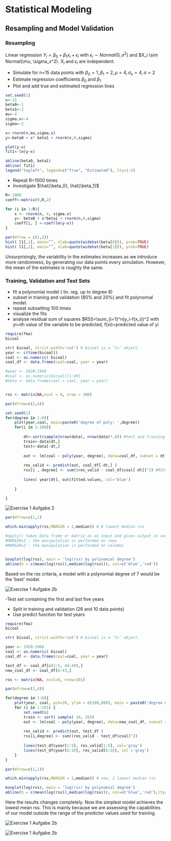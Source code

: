# Statistical Modeling

## Resampling and Model Validation


### Resampling

Linear regression $Y_i = \beta_0 + \beta_1 x_i + \epsilon_i$ with $\epsilon_i \sim Normal(0,\sigma^2)$ and $X_i \sim Normal(\mu, \sigma_x^2). $X_i$ and $\epsilon_i$ are independent.

- Simulate for n=15 data points with $\beta_0=1, \beta_1=2, \mu=4, \sigma_x=4, \sigma=2$
- Estimate regression coefficients $\beta_0$ and $\beta_1$
- Plot and add true and estimated regression lines

```R
set.seed(1)
n<-15
beta0<-1
beta1<-2
mu<-4
sigma.x<-4
sigma<-2

x<-rnorm(n,mu,sigma.x)
y<-beta0 + x* beta1 + rnorm(n,0,sigma)

plot(y~x)
fit1<-lm(y~x)

abline(beta0, beta1)
abline( fit1)
legend("topleft", legend=c("True", "Estimated"), lty=1:2)


```

- Repeat R=1000 times
- Investigate $\hat{\beta_0}, \hat{\beta_1}$

```R
R<-1000
coeff<-matrix(0,R,2)

for (i in 1:R){
    x <- rnorm(n, 4, sigma.x)
    y<- beta0 + x*beta1 + rnorm(n,0,sigma)
    coeff[i, ] <-coef(lm(y~x))
}

par(mfrow = c(1,2))
hist( l1[,1], main=’’, xlab=quote(widehat(beta[0])), prob=TRUE)
hist( l1[,2], main=’’, xlab=quote(widehat(beta[1])), prob=TRUE)

```
Unsurprisingly, the variability in the estimates increases as we introduce more randomness, by generating
our data points every simulation. However, the mean of the estimates is roughly the same.


### Training, Validation and Test Sets

- fit a polynomial model ( lin. reg. up to degree 8)
- subset in trianing and validation (80\% and 20\%) and fit polynomial model. 
- repeat subsetting 100 times
- visualize the fits
- analyse residual sum of squares $RSS=\sum_{i=1}^n(y_i-f(x_i))^2 with yi=ith value of the variable to be predicted, f(xi)=predicted value of yi


```R
require(fma)
bicoal

str( bicoal, strict.width='cut') # bicoal is a ’ts’ object.
year <- c(time(bicoal))
coal <- as.numeric( bicoal)
coal_df <- data.frame(coal=coal, year = year)

#year <- 1920:1968
#coal <- as.numeric(bicoal)[1:49]
#data <- data.frame(coal = coal, year = year)


rss <- matrix(NA,ncol = 8, nrow = 100)

par(mfrow=c(2,4))

set.seed(1)
for(degree in 1:8){
    plot(year,coal, main=paste0('degree of poly: ',degree))
    for(i in 1:100){
    
        dt<-sort(sample(nrow(data), nrow(data)*.8)) #test and training set split
        train<-data[dt,]
        test<-data[-dt,]
        
        out <- lm(coal ~ poly(year, degree), data=coal_df, subset = dt)
        
        res_valid <- predict(out, coal_df[-dt,] )
        rss[i , degree] <- sum((res_valid - coal_df$coal[-dt])^2) #RSS= SUM(yi-f(xi))^2
        
        lines( year[dt], out$fitted.values, col='blue')
    
    }

}

```
![Exercise 1 Aufgabe 2](Images/00002b.png?raw=true "Exercise 1 Aufgabe 2")

```R
par(mfrow=c(1,1)

which.min(apply(rss,MARGIN = 2,median)) # 8 lowest median rss

#apply() takes Data frame or matrix as an input and gives output in vector, list or array. Apply function in R is primarily used to avoid explicit uses #of loop constructs. It is the most basic of all collections can be used over a matrice.
#MARGIN=1`: the manipulation is performed on rows
#MARGIN=2`: the manipulation is performed on columns


boxplot(log(rss), main = 'log(rss) by polynomial degree')
abline(h = c(mean(log(rss)),median(log(rss))), col=c('blue','red'))

```
Based on the rss criteria, a model with a polynomial degree of 7 would be the ’best’ model.



![Exercise 1 Aufgabe 2b](Images/00002f.png?raw=true "Exercise 1 Aufgabe 2b")


-Test set containing the first and last five years
- Split in training and validation (26 and 10 data points)
- Use predict function for test years

```R
require(fma)
bicoal

str( bicoal, strict.width='cut') # bicoal is a ’ts’ object.

year <- 1920:1968
coal <- as.numeric( bicoal)
coal_df <- data.frame(coal=coal, year = year)

test_df <- coal_df[c(1:5, 44:49),]
new_coal_df <- coal_df[6:43,]

rss <- matrix(NA, ncol=8, nrow=101)

par(mfrow=c(2,4))

for(degree in 1:8){
    plot(year, coal, pch=20, ylim = c(100,800), main = paste0('degree of poly: ',degree))
    for (i in 1:101) {
        set.seed(i)
        train <- sort( sample( 34, 26))
        out <- lm(coal ~ poly(year, degree), data=new_coal_df, subset = train)
        
        res_valid <- predict(out, test_df )
        rss[i,degree] <- sum((res_valid - test_df$coal)^2)
        
        lines(test_df$year[1:5], res_valid[1:5], col='gray')
        lines(test_df$year[6:10], res_valid[6:10], col ='gray')
    }
}

par(mfrow=c(1,1))

which.min(apply(rss,MARGIN = 2,median)) # now, 1 lowest median rss

boxplot(log(rss), main = 'log(rss) by polynomial degree')
abline(h = c(mean(log(rss)),median(log(rss))), col=c('blue','red'),lty=c(2,2))

```

Here the results changes completely. Now the simplest model achieves the lowest mean rss. This is mainly
because we are assessing the capabilities of our model outside the range of the predictor values used for
training.

![Exercise 1 Aufgabe 2b](Images/000031.png?raw=true "Exercise 1 Aufgabe 2b")

![Exercise 1 Aufgabe 2b](Images/000039.png?raw=true "Exercise 1 Aufgabe 2b")


